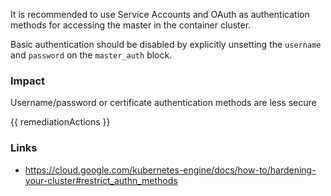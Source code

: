 
It is recommended to use Service Accounts and OAuth as authentication methods for accessing the master in the container cluster. 

Basic authentication should be disabled by explicitly unsetting the <code>username</code> and <code>password</code> on the <code>master_auth</code> block.

### Impact
Username/password or certificate authentication methods are less secure

<!-- DO NOT CHANGE -->
{{ remediationActions }}

### Links
- https://cloud.google.com/kubernetes-engine/docs/how-to/hardening-your-cluster#restrict_authn_methods


